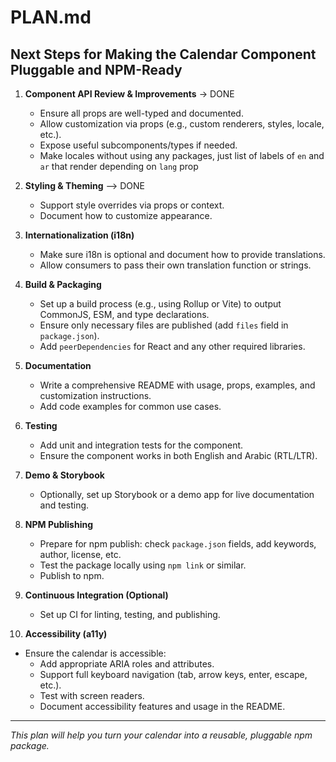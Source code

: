 # PLAN.md

## Next Steps for Making the Calendar Component Pluggable and NPM-Ready

1. **Component API Review & Improvements** -> DONE
   - Ensure all props are well-typed and documented.
   - Allow customization via props (e.g., custom renderers, styles, locale, etc.).
   - Expose useful subcomponents/types if needed.
   - Make locales without using any packages, just list of labels of `en` and `ar` that render depending on `lang` prop

2. **Styling & Theming** --> DONE
   - Support style overrides via props or context.
   - Document how to customize appearance.

3. **Internationalization (i18n)**
   - Make sure i18n is optional and document how to provide translations.
   - Allow consumers to pass their own translation function or strings.

4. **Build & Packaging**
   - Set up a build process (e.g., using Rollup or Vite) to output CommonJS, ESM, and type declarations.
   - Ensure only necessary files are published (add `files` field in `package.json`).
   - Add `peerDependencies` for React and any other required libraries.

5. **Documentation**
   - Write a comprehensive README with usage, props, examples, and customization instructions.
   - Add code examples for common use cases.

6. **Testing**
   - Add unit and integration tests for the component.
   - Ensure the component works in both English and Arabic (RTL/LTR).

7. **Demo & Storybook**
   - Optionally, set up Storybook or a demo app for live documentation and testing.

8. **NPM Publishing**
   - Prepare for npm publish: check `package.json` fields, add keywords, author, license, etc.
   - Test the package locally using `npm link` or similar.
   - Publish to npm.

9. **Continuous Integration (Optional)**
   - Set up CI for linting, testing, and publishing.

10. **Accessibility (a11y)**

- Ensure the calendar is accessible:
  - Add appropriate ARIA roles and attributes.
  - Support full keyboard navigation (tab, arrow keys, enter, escape, etc.).
  - Test with screen readers.
  - Document accessibility features and usage in the README.

---

_This plan will help you turn your calendar into a reusable, pluggable npm package._
